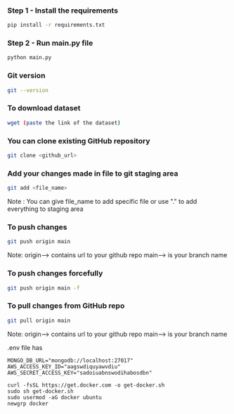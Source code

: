
### Step 1 - Install the requirements

```bash
pip install -r requirements.txt
```

### Step 2 - Run main.py file

```bash
python main.py
```

### Git version
```bash
git --version
```

### To download dataset
```bash
wget (paste the link of the dataset)
```

### You can clone existing GitHub repository 
```bash
git clone <github_url>
```

### Add your changes made in file to git staging area
```bash 
git add <file_name>
```
Note : You can give file_name to add specific file or use "." to add everything to staging area

### To push changes
```bash 
git push origin main
``` 
Note: origin--> contains url to your github repo
main--> is your branch name

### To push changes forcefully
```bash 
git push origin main -f
```

### To pull changes from GitHub repo
```bash
git pull origin main
```
Note: origin--> contains url to your github repo
main--> is your branch name

.env file has
```
MONGO_DB_URL="mongodb://localhost:27017"
AWS_ACCESS_KEY_ID="aagswdiquyawvdiu"
AWS_SECRET_ACCESS_KEY="sadoiuabnswodihabosdbn"
```

```
curl -fsSL https://get.docker.com -o get-docker.sh
sudo sh get-docker.sh
sudo usermod -aG docker ubuntu
newgrp docker
```

